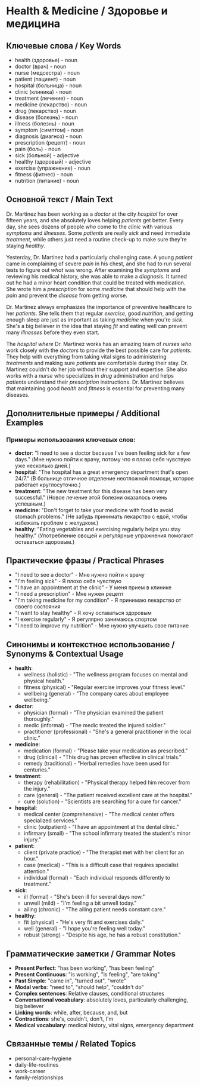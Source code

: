 # Health & Medicine / Здоровье и медицина

## Ключевые слова / Key Words
- health (здоровье) - noun
- doctor (врач) - noun
- nurse (медсестра) - noun
- patient (пациент) - noun
- hospital (больница) - noun
- clinic (клиника) - noun
- treatment (лечение) - noun
- medicine (лекарство) - noun
- drug (лекарство) - noun
- disease (болезнь) - noun
- illness (болезнь) - noun
- symptom (симптом) - noun
- diagnosis (диагноз) - noun
- prescription (рецепт) - noun
- pain (боль) - noun
- sick (больной) - adjective
- healthy (здоровый) - adjective
- exercise (упражнение) - noun
- fitness (фитнес) - noun
- nutrition (питание) - noun

## Основной текст / Main Text

Dr. Martinez has been working as a *doctor* at the city *hospital* for over fifteen years, and she absolutely loves helping *patients* get better. Every day, she sees dozens of people *who* come to the *clinic* with various *symptoms* and *illnesses*. Some *patients* are really *sick* and need immediate *treatment*, while others just need a routine check-up to make sure they're staying *healthy*.

Yesterday, Dr. Martinez had a particularly challenging case. A young *patient* came in complaining of severe *pain* in his chest, and she had to run several tests to figure out *what* was wrong. After examining the *symptoms* and reviewing his medical history, she was able to make a *diagnosis*. It turned out he had a minor heart condition that could be treated with medication. She wrote him a *prescription* for some *medicine* that should help with the *pain* and prevent the *disease* from getting worse.

Dr. Martinez always emphasizes the importance of preventive healthcare to her *patients*. She tells them that regular *exercise*, good *nutrition*, and getting enough sleep are just as important as taking *medicine* when you're *sick*. She's a big believer in the idea that staying *fit* and eating well can prevent many *illnesses* before they even start.

The *hospital* *where* Dr. Martinez works has an amazing team of *nurses* *who* work closely with the *doctors* to provide the best possible care for *patients*. They help with everything from taking vital signs to administering *treatments* and making sure *patients* are comfortable during their stay. Dr. Martinez couldn't do her job without their support and expertise. She also works with a *nurse* who specializes in *drug* administration and helps *patients* understand their *prescription* instructions. Dr. Martinez believes that maintaining good *health* and *fitness* is essential for preventing many diseases.

## Дополнительные примеры / Additional Examples

### Примеры использования ключевых слов:
- **doctor**: "I need to see a doctor because I've been feeling sick for a few days." (Мне нужно пойти к врачу, потому что я плохо себя чувствую уже несколько дней.)
- **hospital**: "The hospital has a great emergency department that's open 24/7." (В больнице отличное отделение неотложной помощи, которое работает круглосуточно.)
- **treatment**: "The new treatment for this disease has been very successful." (Новое лечение этой болезни оказалось очень успешным.)
- **medicine**: "Don't forget to take your medicine with food to avoid stomach problems." (Не забудь принимать лекарство с едой, чтобы избежать проблем с желудком.)
- **healthy**: "Eating vegetables and exercising regularly helps you stay healthy." (Употребление овощей и регулярные упражнения помогают оставаться здоровым.)

## Практические фразы / Practical Phrases

- "I need to see a doctor" - Мне нужно пойти к врачу
- "I'm feeling sick" - Я плохо себя чувствую
- "I have an appointment at the clinic" - У меня прием в клинике
- "I need a prescription" - Мне нужен рецепт
- "I'm taking medicine for my condition" - Я принимаю лекарство от своего состояния
- "I want to stay healthy" - Я хочу оставаться здоровым
- "I exercise regularly" - Я регулярно занимаюсь спортом
- "I need to improve my nutrition" - Мне нужно улучшить свое питание

## Синонимы и контекстное использование / Synonyms & Contextual Usage

- **health**: 
  - wellness (holistic) - "The wellness program focuses on mental and physical health."
  - fitness (physical) - "Regular exercise improves your fitness level."
  - wellbeing (general) - "The company cares about employee wellbeing."
- **doctor**: 
  - physician (formal) - "The physician examined the patient thoroughly."
  - medic (informal) - "The medic treated the injured soldier."
  - practitioner (professional) - "She's a general practitioner in the local clinic."
- **medicine**: 
  - medication (formal) - "Please take your medication as prescribed."
  - drug (clinical) - "This drug has proven effective in clinical trials."
  - remedy (traditional) - "Herbal remedies have been used for centuries."
- **treatment**: 
  - therapy (rehabilitation) - "Physical therapy helped him recover from the injury."
  - care (general) - "The patient received excellent care at the hospital."
  - cure (solution) - "Scientists are searching for a cure for cancer."
- **hospital**: 
  - medical center (comprehensive) - "The medical center offers specialized services."
  - clinic (outpatient) - "I have an appointment at the dental clinic."
  - infirmary (small) - "The school infirmary treated the student's minor injury."
- **patient**: 
  - client (private practice) - "The therapist met with her client for an hour."
  - case (medical) - "This is a difficult case that requires specialist attention."
  - individual (formal) - "Each individual responds differently to treatment."
- **sick**: 
  - ill (formal) - "She's been ill for several days now."
  - unwell (mild) - "I'm feeling a bit unwell today."
  - ailing (chronic) - "The ailing patient needs constant care."
- **healthy**: 
  - fit (physical) - "He's very fit and exercises daily."
  - well (general) - "I hope you're feeling well today."
  - robust (strong) - "Despite his age, he has a robust constitution."

## Грамматические заметки / Grammar Notes

- **Present Perfect**: "has been working", "has been feeling"
- **Present Continuous**: "is working", "is feeling", "are taking"
- **Past Simple**: "came in", "turned out", "wrote"
- **Modal verbs**: "need to", "should help", "couldn't do"
- **Complex sentences**: Relative clauses, conditional structures
- **Conversational vocabulary**: absolutely loves, particularly challenging, big believer
- **Linking words**: while, after, because, and, but
- **Contractions**: she's, couldn't, don't, I'm
- **Medical vocabulary**: medical history, vital signs, emergency department

## Связанные темы / Related Topics

- personal-care-hygiene
- daily-life-routines
- work-career
- family-relationships

